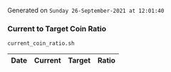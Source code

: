 Generated on `Sunday 26-September-2021 at 12:01:40`

### Current to Target Coin Ratio
`current_coin_ratio.sh`

Date|Current|Target|Ratio
---|---|---|---
